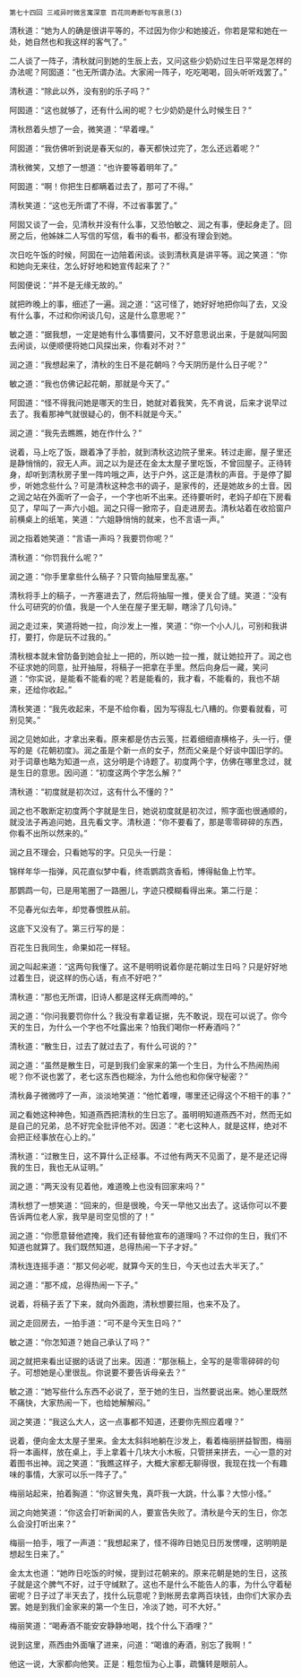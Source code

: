     第七十四回 三戒异时微言寓深意 百花同寿断句写哀思(3) 

   清秋道：“她为人的确是很讲平等的，不过因为你少和她接近，你若是常和她在一处，她自然也和我这样的客气了。”

   二人谈了一阵子，清秋就问到她的生辰上去，又问这些少奶奶过生日平常是怎样的办法呢？阿囡道：“也无所谓办法。大家闹一阵子，吃吃喝喝，回头听听戏罢了。”

   清秋道：“除此以外，没有别的乐子吗？”

   阿囡道：“这也就够了，还有什么闹的呢？七少奶奶是什么时候生日？”

   清秋昂着头想了一会，微笑道：“早着哩。”

   阿囡道：“我仿佛听到说是春天似的，春天都快过完了，怎么还远着呢？”

   清秋微笑，又想了一想道：“也许要等着明年了。”

   阿囡道：“啊！你把生日都瞒着过去了，那可了不得。”

   清秋笑道：“这也无所谓了不得，不过省事罢了。”

   阿囡又谈了一会，见清秋并没有什么事，又恐怕敏之、润之有事，便起身走了。回房之后，他姊妹二人写信的写信，看书的看书，都没有理会到她。

   次日吃午饭的时候，阿囡在一边陪着闲谈。谈到清秋真是讲平等。润之笑道：“你和她向无来往，怎么好好地和她宣传起来了？”

   阿囡便说：“并不是无缘无故的。”

   就把昨晚上的事，细述了一遍。润之道：“这可怪了，她好好地把你叫了去，又没有什么事，不过和你闲谈几句，这是什么意思呢？”

   敏之道：“据我想，一定是她有什么事情要问，又不好意思说出来，于是就叫阿囡去闲谈，以便顺便将她口风探出来，你看对不对？”

   润之道：“我想起来了，清秋的生日不是花朝吗？今天阴历是什么日子呢？”

   敏之道：“我也仿佛记起花朝，那就是今天了。”

   阿囡道：“怪不得我问她是哪天的生日，她就对着我笑，先不肯说，后来才说早过去了。我看那神气就很疑心的，倒不料就是今天。”

   润之道：“我先去瞧瞧，她在作什么？”

   说着，马上吃了饭，跟着净了手脸，就到清秋这边院子里来。转过走廊，屋子里还是静悄悄的，寂无人声。润之以为是还在金太太屋子里吃饭，不曾回屋子。正待转身，却听到清秋房子里一阵吟哦之声，达于户外，这正是清秋的声音。于是停了脚步，听她念些什么？可是清秋这种念书的调子，是家传的，还是她故乡的土音。因之润之站在外面听了一会子，一个字也听不出来。还待要听时，老妈子却在下房看见了，早叫了一声六小姐。润之只得一掀帘子，自走进房去。清秋站着在收拾窗户前横桌上的纸笔，笑道：“六姐静悄悄的就来，也不言语一声。”

   润之指着她笑道：“言语一声吗？我要罚你呢？”

   清秋道：“你罚我什么呢？”

   润之道：“你手里拿些什么稿子？只管向抽屉里乱塞。”

   清秋将手上的稿子，一齐塞进去了，然后将抽屉一推，便关合了缝。笑道：“没有什么可研究的价值，我是一个人坐在屋子里无聊，瞎涂了几句诗。”

   润之走过来，笑道将她一拉，向沙发上一推，笑道：“你一个小人儿，可别和我讲打，要打，你是玩不过我的。”

   清秋根本就未曾防备到她会扯上一把的，所以她一拉一推，就让她拉开了。润之也不征求她的同意，扯开抽屉，将稿子一把拿在手里。然后向身后一藏，笑问道：“你实说，是能看不能看的呢？若是能看的，我才看，不能看的，我也不胡来，还给你收起。”

   清秋笑道：“我先收起来，不是不给你看，因为写得乱七八糟的。你要看就看，可别见笑。”

   润之见她如此，才拿出来看。原来都是仿古云笺，拦着细细直横格子，头一行，便写的是《花朝初度》。润之虽是个新一点的女子，然而父亲是个好谈中国旧学的。对于词章也略为知道一点，这分明是个诗题了。初度两个字，仿佛在哪里念过，就是生日的意思。因问道：“初度这两个字怎么解？”

   清秋道：“初度就是初次过，这有什么不懂的？”

   润之也不敢断定初度两个字就是生日，她说初度就是初次过，照字面也很通顺的，就没法子再追问她，且先看文字。清秋道：“你不要看了，那是零零碎碎的东西，你看不出所以然来的。”

   润之且不理会，只看她写的字。只见头一行是：

   锦样年华一指弹，风花直似梦中看，终乖鹦鹉贪香稻，博得鲇鱼上竹竿。

   那鹦鹉一句，已是用笔圈了一路圈儿，字迹只模糊看得出来。第二行是：

   不见春光似去年，却觉春恨胜从前。

   这底下又没有了。第三行写的是：

   百花生日我同生，命果如花一样轻。

   润之叫起来道：“这两句我懂了。这不是明明说着你是花朝过生日吗？只是好好地过着生日，说这样的伤心话，有点不好吧？”

   清秋道：“那也无所谓，旧诗人都是这样无病而呻的。”

   润之道：“你问我要罚你什么？我没有拿着证据，先不敢说，现在可以说了。你今天的生日，为什么一个字也不吐露出来？怕我们喝你一杯寿酒吗？”

   清秋道：“散生日，过去了就过去了，有什么可说的？”

   润之道：“虽然是散生日，可是到我们金家来的第一个生日，为什么不热闹热闹呢？你不说也罢了，老七这东西也糊涂，为什么他也和你保守秘密？”

   清秋鼻子微微哼了一声，淡淡地笑道：“他忙着哩，哪里还记得这个不相干的事？”

   润之看她这种神色，知道燕西把清秋的生日忘了。虽明明知道燕西不对，然而无如是自己的兄弟，总不好完全批评他不对。因道：“老七这种人，就是这样，绝对不会把正经事放在心上的。”

   清秋道：“过散生日，这不算什么正经事。不过他有两天不见面了，是不是还记得我的生日，我也无从证明。”

   润之道：“两天没有见着他，难道晚上也没有回家来吗？”

   清秋想了一想笑道：“回来的，但是很晚，今天一早他又出去了。这话你可以不要告诉两位老人家，我早是司空见惯的了！”

   润之道：“你愿意替他遮掩，我们还有替他宣布的道理吗？不过你的生日，我们不知道也就算了。我们既然知道，总得热闹一下子才好。”

   清秋连连摇手道：“那又何必呢，就算今天的生日，今天也过去大半天了。”

   润之道：“那不成，总得热闹一下子。”

   说着，将稿子丢了下来，就向外面跑，清秋想要拦阻，也来不及了。

   润之走回房去，一拍手道：“可不是今天生日吗？”

   敏之道：“你怎知道？她自己承认了吗？”

   润之就把来看出证据的话说了出来。因道：“那张稿上，全写的是零零碎碎的句子。可想她是心里很乱。你说要不要告诉母亲去？”

   敏之道：“她写些什么东西不必说了，至于她的生日，当然要说出来。她心里既然不痛快，大家热闹一下，也给她解解闷。”

   润之笑道：“我这么大人，这一点事都不知道，还要你先照应着哩？”

   说着，便向金太太屋子里来。金太太斜斜地躺在沙发上，看着梅丽拼益智图，梅丽将一本画样，放在桌上，手上拿着十几块大小木板，只管拼来拼去，一心一意的对着图书出神。润之笑道：“我瞧这样子，大概大家都无聊得很，我现在找一个有趣味的事情，大家可以乐一阵子了。”

   梅丽站起来，拍着胸道：“你这冒失鬼，真吓我一大跳，什么事？大惊小怪。”

   润之向她笑道：“你这会打听新闻的人，要宣告失败了。清秋是今天的生日，你怎么会没打听出来？”

   梅丽一拍手，哦了一声道：“我想起来了，怪不得昨日她见日历发愣哩，这明明是想起生日来了。”

   金太太也道：“她昨日吃饭的时候，提到过花朝来的。原来花朝是她的生日，这孩子就是这个脾气不好，过于守缄默了。这也不是什么不能告人的事，为什么守着秘密呢？日子过了半天去了，找什么玩意呢？到帐房去拿两百块钱，由你们大家办去罢。她是到我们金家来的第一个生日，冷淡了她，可不大好。”

   梅丽笑道：“喝寿酒不能安安静静地喝，找个什么下酒哩？”

   说到这里，燕西由外面嚷了进来，问道：“喝谁的寿酒，别忘了我啊！”

   他这一说，大家都向他笑。正是：粗忽恒为心上事，疏慵转是眼前人。

